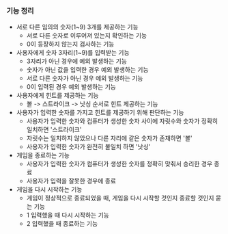 ### 기능 정리

- 서로 다른 임의의 숫자(1~9) 3개를 제공하는 기능
  + 서로 다른 숫자로 이루어져 있는지 확인하는 기능
  + 0이 등장하지 않는지 검사하는 기능
- 사용자에게 숫자 3자리(1~9)를 입력받는 기능
  + 3자리가 아닌 경우에 예외 발생하는 기능
  + 숫자가 아닌 값을 입력한 경우 예외 발생하는 기능
  + 서로 다른 숫자가 아닌 경우 예외 발생하는 기능
  + 0이 입력된 경우 예외 발생하는 기능
- 사용자에게 힌트를 제공하는 기능
  + 볼 -> 스트라이크 -> 낫싱 순서로 힌트 제공하는 기능
- 사용자가 입력한 숫자를 가지고 힌트를 제공하기 위해 판단하는 기능
  + 사용자가 입력한 숫자와 컴퓨터가 생성한 숫자 사이에 자릿수와 숫자가 정확히 일치하면 '스트라이크'
  + 자릿수는 일치하지 않았으나 다른 자리에 같은 숫자가 존재하면 '볼'
  + 사용자가 입력한 숫자가 완전히 불일치 하면 '낫싱'
- 게임을 종료하는 기능
  + 사용자가 입력한 숫자가 컴퓨터가 생성한 숫자를 정확히 맞춰서 승리한 경우 종료
  + 사용자가 입력을 잘못한 경우에 종료
- 게임을 다시 시작하는 기능
  + 게임이 정상적으로 종료되었을 때, 게임을 다시 시작할 것인지 종료할 것인지 묻는 기능
  + 1 입력했을 때 다시 시작하는 기능
  + 2 입력했을 때 종료하는 기능
